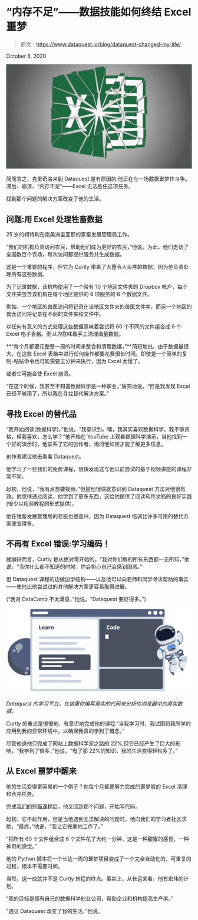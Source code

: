 # “内存不足”——数据技能如何终结 Excel 噩梦

> 原文：<https://www.dataquest.io/blog/dataquest-changed-my-life/>

October 6, 2020



[![Tired of Excel not enough memory and other errors? Coding can help!](img/8f9a45f7911b7e761648c24f53a876e9.png "programming-excel-data-analysis")](https://www.dataquest.io/wp-content/uploads/2018/12/programming-excel-data-analysis.jpg)

简而言之，克里奇洛来到 Dataquest 是有原因的:他正在与一场数据噩梦作斗争。滞后、崩溃、“内存不足”——Excel 无法胜任这项任务。

找到那个问题的解决方案改变了他的生活。

## 问题:用 Excel 处理牲畜数据

25 岁的柯特利在南美洲圭亚那的家畜发展管理局工作。

“我们的机构负责访问农民，帮助他们成为更好的农民，”他说。为此，他们走访了全国数百个农场，每次访问都提供服务并生成数据。

这是一个重要的程序，但它为 Curtly 带来了大量令人头疼的数据，因为他负责处理所有这些数据。

为了记录数据，该机构使用了一个带有 10 个地区文件夹的 Dropbox 帐户，每个文件夹包含该机构在每个地区提供的 6 项服务的 6 个数据文件。

例如，一个地区的兽医访问将记录在该地区文件夹的兽医文件中，而另一个地区的兽医访问将记录在不同的文件夹和文件中。

以任何有意义的方式处理这些数据意味着尝试将 60 个不同的文件组合成 6 个 Excel 电子表格。而*认为*意味着手工清理海量数据。

**“每个月都要花整整一周的时间来整合和清理数据，”**简短地说。由于数据量很大，在这些 Excel 表格中进行任何操作都要花费很长时间。即使是一个简单的复制-粘贴命令也可能需要五分钟来执行，因为 Excel 太慢了。

或者它可能会使 Excel 崩溃。

“在这个时候，我甚至不知道数据科学是一种职业，”唐突地说。“但是我发现 Excel 已经不够用了，所以我在寻找替代解决方案。”

## 寻找 Excel 的替代品

“我开始阅读[数据科学]，”他说。“我意识到，嘿，我其实喜欢数据科学。我不够资格，但我喜欢，怎么学？”他开始在 YouTube 上观看数据科学演示，当他找到一个好的演示时，他联系了它的创作者，询问他如何才能了解更多信息。

创作者建议他去看看 Dataquest。

他学习了一些我们的免费课程，很快发现这与他以前尝试的基于视频讲座的课程非常不同。

起初，他说，“我有点想要视频。”但是他很快就意识到 Dataquest 方法对他很有效。他觉得通过阅读，他学到了更多东西，这给他提供了阅读软件文档的良好实践(很少以视频教程的形式提供)。

他在牲畜发展管理局的老板也很高兴，因为 Dataquest 培训比许多可用的替代方案便宜得多。

## 不再有 Excel 错误:学习编码！

就编码而言，Curtly 是从绝对零开始的。“我对你们教的所有东西都一无所知，”他说。“当你什么都不知道的时候，你会担心自己会感到困惑。”

但 Dataquest 课程的边做边学结构——以及他可以向老师和同学寻求帮助的事实——使他比他尝试过的其他解决方案更容易取得进展。

(“我对 DataCamp 不太满意，”他说。“Dataquest 要好得多。”)

![dataquest-learn-data-science-online](img/8cbc4821ae1245a9fd02da67c90ed420.png "dataquest-learn-data-science-online")

*Dataquest 的学习平台，在这里你编写真实的代码来分析你浏览器中的真实数据。*

Curtly 的重点是慢慢地、有意识地完成他的课程:“当我学习时，我试图将我所学的应用到我的日常环境中，以确保我真的学到了概念。”

尽管他说他只完成了网站上数据科学家之路的 22%,但它已经产生了巨大的影响。“我学到了很多，”他说，“有了那 22%的知识，我的生活变得轻松多了。”

## 从 Excel 噩梦中醒来

他的生活变得更容易的一个例子？他每个月都要努力完成的噩梦般的 Excel 清理和合并任务。

完成[我们的熊猫课程](https://www.dataquest.io/course/pandas-fundamentals/)后，他又回到那个问题，开始写代码。

起初，它不起作用，但是当他遇到无法解决的问题时，他向我们的学习者社区求助。“最终，”他说，“我让它完美地工作了。”

“把所有 60 个文件组合成 6 个文件花了大约一分钟，这是一种甜蜜的感觉，一种神奇的感觉。”

他的 Python 脚本将一个长达一周的噩梦项目变成了一个完全自动化的、可重复的过程，根本不需要时间。

当然，这一成就并不是 Curtly 旅程的终点。事实上，从长远来看，他有宏伟的计划。

“我的目标是拥有自己的数据科学创业公司，帮助企业和机构提高生产率。”

“遇见 Dataquest 改变了我的生活，”他说。